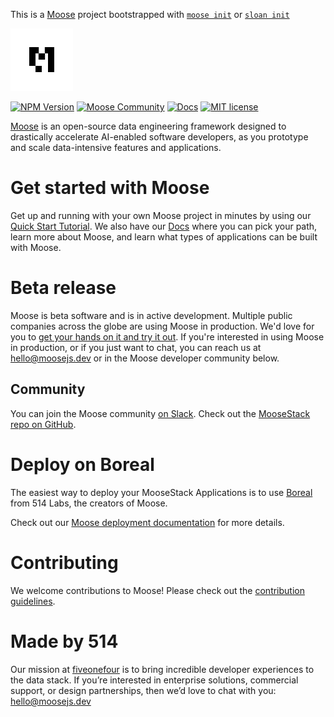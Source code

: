 This is a [Moose](https://docs.fiveonefour.com/moose) project bootstrapped with [`moose init`](https://docs.fiveonefour.com/moose/reference/moose-cli#init) or [`sloan init`](https://docs.fiveonefour.com/sloan/cli-reference#init)

<a href="https://docs.fiveonefour.com/moose/"><img src="https://raw.githubusercontent.com/514-labs/moose/main/logo-m-light.png" alt="moose logo" height="100px"></a>

[![NPM Version](https://img.shields.io/npm/v/%40514labs%2Fmoose-cli?logo=npm)](https://www.npmjs.com/package/@514labs/moose-cli?activeTab=readme)
[![Moose Community](https://img.shields.io/badge/slack-moose_community-purple.svg?logo=slack)](https://join.slack.com/t/moose-community/shared_invite/zt-2fjh5n3wz-cnOmM9Xe9DYAgQrNu8xKxg)
[![Docs](https://img.shields.io/badge/quick_start-docs-blue.svg)](https://docs.fiveonefour.com/moose/getting-started/quickstart)
[![MIT license](https://img.shields.io/badge/license-MIT-yellow.svg)](LICENSE)

[Moose](https://docs.fiveonefour.com/moose) is an open-source data engineering framework designed to drastically accelerate AI-enabled software developers, as you prototype and scale data-intensive features and applications.

# Get started with Moose

Get up and running with your own Moose project in minutes by using our [Quick Start Tutorial](https://docs.fiveonefour.com/moose/getting-started/quickstart). We also have our [Docs](https://docs.fiveonefour.com/moose) where you can pick your path, learn more about Moose, and learn what types of applications can be built with Moose.

# Beta release

Moose is beta software and is in active development. Multiple public companies across the globe are using Moose in production. We'd love for you to [get your hands on it and try it out](https://docs.fiveonefour.com/moose/getting-started/quickstart). If you're interested in using Moose in production, or if you just want to chat, you can reach us at [hello@moosejs.dev](mailto:hello@moosejs.dev) or in the Moose developer community below.

## Community

You can join the Moose community [on Slack](https://join.slack.com/t/moose-community/shared_invite/zt-2fjh5n3wz-cnOmM9Xe9DYAgQrNu8xKxg). Check out the [MooseStack repo on GitHub](https://github.com/514-labs/moosestack).

# Deploy on Boreal

The easiest way to deploy your MooseStack Applications is to use [Boreal](https://www.fiveonefour.com/boreal) from 514 Labs, the creators of Moose.

Check out our [Moose deployment documentation](https://docs.fiveonefour.com/moose/deploying) for more details.

# Contributing

We welcome contributions to Moose! Please check out the [contribution guidelines](https://github.com/514-labs/moose/blob/main/CONTRIBUTING.md).

# Made by 514

Our mission at [fiveonefour](https://www.fiveonefour.com/) is to bring incredible developer experiences to the data stack. If you’re interested in enterprise solutions, commercial support, or design partnerships, then we’d love to chat with you: [hello@moosejs.dev](mailto:hello@moosejs.dev)
